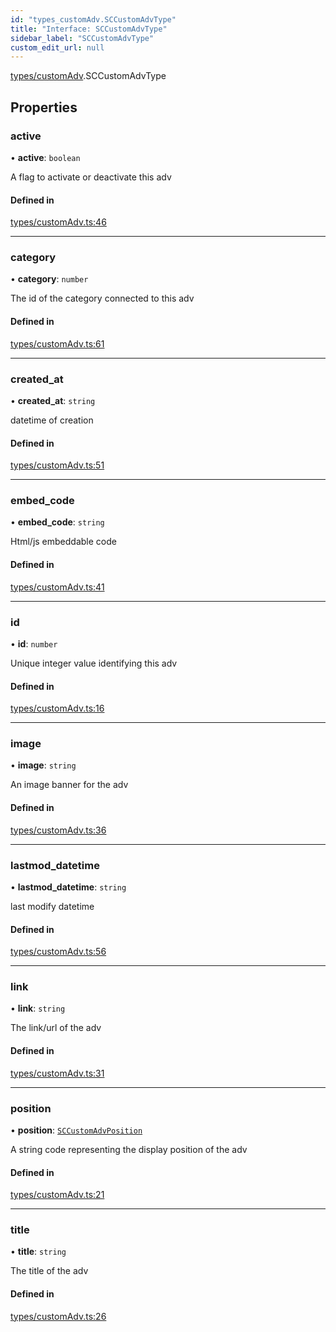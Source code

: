 ```yaml
---
id: "types_customAdv.SCCustomAdvType"
title: "Interface: SCCustomAdvType"
sidebar_label: "SCCustomAdvType"
custom_edit_url: null
---
```


[types/customAdv](../modules/types_customAdv).SCCustomAdvType

## Properties

### active

• **active**: `boolean`

A flag to activate or deactivate this adv

#### Defined in

[types/customAdv.ts:46](https://github.com/selfcommunity/community-ui/blob/3d68cce/packages/sc-core/src/types/customAdv.ts#L46)

___

### category

• **category**: `number`

The id of the category connected to this adv

#### Defined in

[types/customAdv.ts:61](https://github.com/selfcommunity/community-ui/blob/3d68cce/packages/sc-core/src/types/customAdv.ts#L61)

___

### created\_at

• **created\_at**: `string`

datetime of creation

#### Defined in

[types/customAdv.ts:51](https://github.com/selfcommunity/community-ui/blob/3d68cce/packages/sc-core/src/types/customAdv.ts#L51)

___

### embed\_code

• **embed\_code**: `string`

Html/js embeddable code

#### Defined in

[types/customAdv.ts:41](https://github.com/selfcommunity/community-ui/blob/3d68cce/packages/sc-core/src/types/customAdv.ts#L41)

___

### id

• **id**: `number`

Unique integer value identifying this adv

#### Defined in

[types/customAdv.ts:16](https://github.com/selfcommunity/community-ui/blob/3d68cce/packages/sc-core/src/types/customAdv.ts#L16)

___

### image

• **image**: `string`

An image banner for the adv

#### Defined in

[types/customAdv.ts:36](https://github.com/selfcommunity/community-ui/blob/3d68cce/packages/sc-core/src/types/customAdv.ts#L36)

___

### lastmod\_datetime

• **lastmod\_datetime**: `string`

last modify datetime

#### Defined in

[types/customAdv.ts:56](https://github.com/selfcommunity/community-ui/blob/3d68cce/packages/sc-core/src/types/customAdv.ts#L56)

___

### link

• **link**: `string`

The link/url of the adv

#### Defined in

[types/customAdv.ts:31](https://github.com/selfcommunity/community-ui/blob/3d68cce/packages/sc-core/src/types/customAdv.ts#L31)

___

### position

• **position**: [`SCCustomAdvPosition`](../enums/types_customAdv.SCCustomAdvPosition)

A string code representing the display position of the adv

#### Defined in

[types/customAdv.ts:21](https://github.com/selfcommunity/community-ui/blob/3d68cce/packages/sc-core/src/types/customAdv.ts#L21)

___

### title

• **title**: `string`

The title of the adv

#### Defined in

[types/customAdv.ts:26](https://github.com/selfcommunity/community-ui/blob/3d68cce/packages/sc-core/src/types/customAdv.ts#L26)
